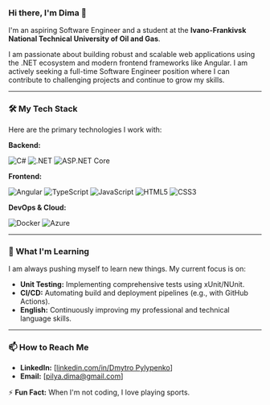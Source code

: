 ### Hi there, I'm Dima 👋

I'm an aspiring Software Engineer and a student at the **Ivano-Frankivsk National Technical University of Oil and Gas**.

I am passionate about building robust and scalable web applications using the .NET ecosystem and modern frontend frameworks like Angular. I am actively seeking a full-time Software Engineer position where I can contribute to challenging projects and continue to grow my skills.

---

### 🛠️ My Tech Stack

Here are the primary technologies I work with:

**Backend:**
<p>
  <img src="https://img.shields.io/badge/C%23-239120?style=for-the-badge&logo=c-sharp&logoColor=white" alt="C#" />
  <img src="https://img.shields.io/badge/.NET-512BD4?style=for-the-badge&logo=dotnet&logoColor=white" alt=".NET" />
  <img src="https://img.shields.io/badge/ASP.NET%20Core-512BD4?style=for-the-badge&logo=dotnet&logoColor=white" alt="ASP.NET Core" />
</p>

**Frontend:**
<p>
  <img src="https://img.shields.io/badge/Angular-DD0031?style=for-the-badge&logo=angular&logoColor=white" alt="Angular" />
  <img src="https://img.shields.io/badge/TypeScript-3178C6?style=for-the-badge&logo=typescript&logoColor=white" alt="TypeScript" />
  <img src="https://img.shields.io/badge/JavaScript-F7DF1E?style=for-the-badge&logo=javascript&logoColor=black" alt="JavaScript" />
  <img src="https://img.shields.io/badge/HTML5-E34F26?style=for-the-badge&logo=html5&logoColor=white" alt="HTML5" />
  <img src="https://img.shields.io/badge/CSS3-1572B6?style=for-the-badge&logo=css3&logoColor=white" alt="CSS3" />
</p>

**DevOps & Cloud:**
<p>
  <img src="https://img.shields.io/badge/Docker-2496ED?style=for-the-badge&logo=docker&logoColor=white" alt="Docker" />
  <img src="https://img.shields.io/badge/Azure-0078D4?style=for-the-badge&logo=microsoftazure&logoColor=white" alt="Azure" />
</p>

---

### 🌱 What I'm Learning

I am always pushing myself to learn new things. My current focus is on:

-   **Unit Testing:** Implementing comprehensive tests using xUnit/NUnit.
-   **CI/CD:** Automating build and deployment pipelines (e.g., with GitHub Actions).
-   **English:** Continuously improving my professional and technical language skills.

---

### 📫 How to Reach Me

-   **LinkedIn:** [[linkedin.com/in/Dmytro Pylypenko](https://www.linkedin.com/in/dmytro-pylypenko-101794362/?trk=opento_sprofile_goalscard)]
-   **Email:** [pilya.dima@gmail.com]

⚡ **Fun Fact:** When I'm not coding, I love playing sports.
